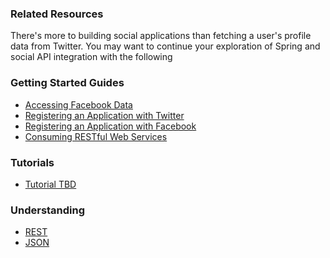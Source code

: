 ### Related Resources

There's more to building social applications than fetching a user's profile data from Twitter. You may want to continue your exploration of Spring and social API integration with the following

### Getting Started Guides

* [Accessing Facebook Data][gs-accessing-facebook]
* [Registering an Application with Twitter][gs-register-twitter-app]
* [Registering an Application with Facebook][gs-register-facebook-app]
* [Consuming RESTful Web Services][gs-consuming-rest]

[gs-accessing-facebook]: /guides/gs/accessing-facebook/content
[gs-register-facebook-app]: /guides/gs/register-facebook-app/content
[gs-register-twitter-app]: /guides/gs/register-twitter-app/content
[gs-consuming-rest]: /guides/gs/consuming-rest/content

### Tutorials

* [Tutorial TBD][tut-tbd]

[tut-tbd]: /guides/tutorials/tbd

### Understanding

* [REST][u-rest]
* [JSON][u-json]

[u-rest]: /understanding/rest
[u-json]: /understanding/json
